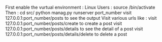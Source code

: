 First enable the vurtual environment :
	Linux Users : source /bin/activate
Then :
	cd src/
	python manag.py runserver port_number
	visit 127.0.0.1:port_number/posts                 to see the output
	Visit various urls like :
	visit 127.0.0.1:port_number/posts/create          to create a post
	visit 127.0.0.1:port_number/posts/details         to see the detail of a post
	visit 127.0.0.1:port_number/posts/details/delete  to delete a post

